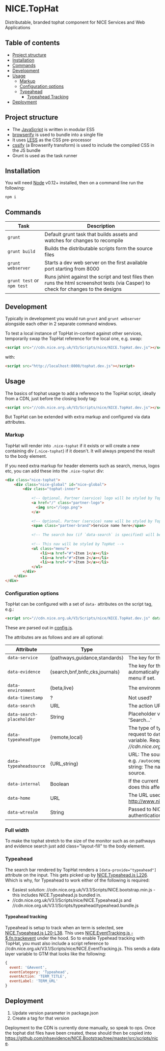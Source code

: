 # NICE.TopHat

Distributable, branded tophat component for NICE Services and Web Applications

## Table of contents

- [Project structure](#project-structure)
- [Installation](#installation)
- [Commands](#commands)
- [Development](#development)
- [Usage](#usage)
  - [Markup](#markup)
  - [Configuration options](#configuration-options)
  - [Typeahead](#typeahead)
    - [Typeahead Tracking](#typeahead-tracking)
- [Deployment](#deployment)

## Project structure

- The [JavaScript](lib) is written in modular ES5
- [browserify](http://browserify.org/) is used to bundle into a single file
- It uses [LESS](lib/styles) as the CSS pre-processor
- [cssify](https://www.npmjs.com/package/cssify) (a Browserify transform) is used to include the compiled CSS in the JS bundle
- Grunt is used as the task runner

## Installation

You will need [Node](https://nodejs.org/en/) v0.12+ installed, then on a command line run the following:

```
npm i
```

## Commands

| Task | Description |
| ---- | ----------- |
| `grunt` | Default grunt task that builds assets and watches for changes to recompile |
| `grunt build` | Builds the distributable scripts form the source files |
| `grunt webserver` | Starts a dev web server on the first available port starting from 8000 |
| `grunt test` or `npm test` | Runs jshint against the script and test files then runs the html screenshot tests (via Casper) to check for changes to the designs |

## Development

Typically in development you would run `grunt` and `grunt webserver` alongside each other in 2 separate command windows.

To test a local instance of TopHat in-context against other services, temporarily swap the TopHat reference for the local one, e.g. swap:

```html
<script src="//cdn.nice.org.uk/V3/Scripts/nice/NICE.TopHat.dev.js"></script>
```

with:

```html
<script src="http://localhost:8000/tophat.dev.js"></script>
```

## Usage

The basics of tophat usage to add a reference to the TopHat script, ideally from a CDN, just before the closing body tag:

```html
<script src="//cdn.nice.org.uk/V3/Scripts/nice/NICE.TopHat.dev.js"></script>
```
But TopHat can be extended with extra markup and configured via data attributes.

### Markup

TopHat will render into `.nice-tophat` if it exists or will create a new containing div (`.nice-tophat`) if it doesn't. It will always prepend the result to the body element.

If you need extra markup for header elements such as search, menus, logos etc, you can add these into the `.nice-tophat` div:

```html
<div class="nice-tophat">
    <div class="nice-global" id="nice-global">
        <div class="tophat-inner">
        
            <!-- Optional. Partner (service) logo will be styled by TopHat -->
            <a href="/" class="partner-logo">
              <img src="/logo.png">
            </a>
            
            <!-- Optional. Partner (service) name will be styled by TopHat -->
            <span class="partner-brand">Service name here</span>
            
            <!-- The search box (if `data-search` is specified) will be rendered here, just before .menu -->
            
            <!-- This nav will be styled by TopHat -->
            <ul class="menu">
                <li><a href="#">Item 1</a></li>
                <li><a href="#">Item 2</a></li>
                <li><a href="#">Item 3</a></li>
            </ul>
        </div>
    </div>
</div>
```

### Configuration options

TopHat can be configured with a set of `data-` attributes on the script tag, e.g.:

```html
<script src="//cdn.nice.org.uk/V3/Scripts/nice/NICE.TopHat.dev.js" data-environment="Live"></script>
```

These are parsed out in [config.js](lib/config.js).

The attributes are as follows and are all optional:

| Attribute | Type | Description |
| --------- | ---- | ----------- |
| `data-service` | {pathways,guidance,standards} | The key for the active top-level service (if any) |
| `data-evidence` | {search,bnf,bnfc,cks,journals} | The key for the active Evidence service (if any). This automatically highlights 'Evidence' in the Top Level menu if set. |
| `data-environment` | {beta,live} | The environment of the current service |
| `data-timestamp` | ? | Not used? |
| `data-search` | URL | The action URL for the search form E.g. `/search?q=` |
| `data-search-placeholder` | String | Placeholder value for the search input field. Default: 'Search...' |
| `data-typeaheadtype` | {remote,local} | The type of typehead request. *Remote* makes a GET request to `data-typeaheadsource`. *Local* uses a global variable. Requires a script reference to *//cdn.nice.org.uk/V3.1/Scripts/NICE.bootstrap.min.js*. |
| `data-typeaheadsource` | {URL,string} | URL: The source URL used for typeahead requests e.g. `/autocomplete?%query` or `/typeahead?q=%term`. string: The name of the global variable to use as the source. |
| `data-internal` | Boolean | If the current service is internal only. TODO: What does this affect? |
| `data-home` | URL | The URL used for the NICE Logo. Defaults to http://www.nice.org.uk if not set. |
| `data-wtrealm` | String | Passed to NICE Accounts as a querystring for authentication |

### Full width
To make the tophat stretch to the size of the monitor such as on pathways and evidence search just add class="layout-fill" to the body element.

### Typeahead

The search bar rendered by TopHat renders a `[data-provide="typeahead"]` attribute on the input. This gets picked up by [NICE.Typeahead.js L226](https://github.com/nhsevidence/NICE.Bootstrap/blob/master/src/scripts/nice/NICE.Typeahead.js#L226). Which is why, for Typeahead to work either of the following is required:

- Easiest solution: //cdn.nice.org.uk/V3.1/Scripts/NICE.bootstrap.min.js - this includes NICE.Typeahead.js bundled in.
- //cdn.nice.org.uk/V3.1/Scripts/nice/NICE.Typeahead.js and //cdn.nice.org.uk/V3.1/Scripts/typeahead/typeahead.bundle.js

#### Typeahead tracking

Typeahead is setup to track when an term is selected, see [NICE.Typeahead.js L20-L38](https://github.com/nhsevidence/NICE.Bootstrap/blob/master/src/scripts/nice/NICE.Typeahead.js#L20-L38). This uses [NICE.EventTracking.js - $.fn.trackevent](https://github.com/nhsevidence/NICE.Bootstrap/blob/master/src/scripts/nice/NICE.EventTracking.js) under the hood. So to enable Typehead tracking with TopHat, you must also include a script reference to //cdn.nice.org.uk/V3.1/Scripts/nice/NICE.EventTracking.js. This sends a data layer variable to GTM that looks like the following:

```js
{
  event: 'GAevent',
  eventCategory: 'Typeahead',
  eventAction: 'TERM_TITLE',
  eventLabel: 'TERM_URL'
}
```

## Deployment

1. Update version parameter in package.json
1. Create a tag for that version

Deployment to the CDN is currently done manually, so speak to ops. Once the tophat dist files have been created, these should then be copied into https://github.com/nhsevidence/NICE.Bootstrap/tree/master/src/scripts/nice. 
